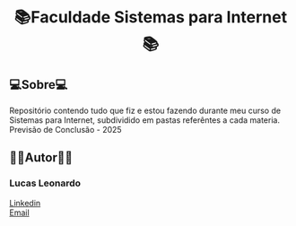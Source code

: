 <h1 align="center">📚Faculdade Sistemas para Internet📚</h1>

<h2 id="about">💻Sobre💻</h2>
Repositório contendo tudo que fiz e estou fazendo durante meu curso de Sistemas para Internet, subdividido em pastas referêntes a cada materia.
Previsão de Conclusão - 2025

<br />
<h2 id="owner">🧔🏻Autor🧔🏻</h2>

<h3>Lucas Leonardo</h3>

[Linkedin](https://www.linkedin.com/in/caslujpg/)</br>
[Email](caslujpg@gmail.com)

